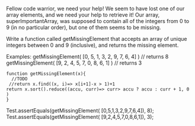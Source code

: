 Fellow code warrior, we need your help! We seem to have lost one of our array elements, and we need your help to retrieve it! Our array, superImportantArray, was supposed to contain all of the integers from 0 to 9 (in no particular order), but one of them seems to be missing.

Write a function called getMissingElement that accepts an array of unique integers between 0 and 9 (inclusive), and returns the missing element.

Examples:
getMissingElement( [0, 5, 1, 3, 2, 9, 7, 6, 4] ) // returns 8
getMissingElement( [9, 2, 4, 5, 7, 0, 8, 6, 1] ) // returns 3
```
function getMissingElement(x){
  //TODO
 //return x.find((x, i)=> x[i+1]-x > 1)+1
return x.sort().reduce((accu, curr)=> curr> accu ? accu : curr + 1, 0 )
}
```

Test.assertEquals(getMissingElement( [0,5,1,3,2,9,7,6,4]), 8);
Test.assertEquals(getMissingElement( [9,2,4,5,7,0,8,6,1]), 3);
